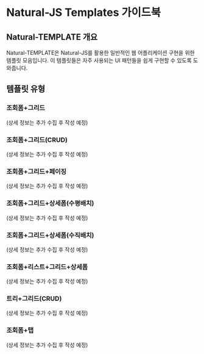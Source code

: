 # Natural-JS Templates 가이드북

## Natural-TEMPLATE 개요


Natural-TEMPLATE은 Natural-JS를 활용한 일반적인 웹 어플리케이션 구현을 위한 템플릿 모음입니다. 이 템플릿들은 자주 사용되는 UI 패턴들을 쉽게 구현할 수 있도록 도와줍니다.

## 템플릿 유형

### 조회폼+그리드

(상세 정보는 추가 수집 후 작성 예정)

### 조회폼+그리드(CRUD)

(상세 정보는 추가 수집 후 작성 예정)

### 조회폼+그리드+페이징

(상세 정보는 추가 수집 후 작성 예정)

### 조회폼+그리드+상세폼(수평배치)

(상세 정보는 추가 수집 후 작성 예정)

### 조회폼+그리드+상세폼(수직배치)

(상세 정보는 추가 수집 후 작성 예정)

### 조회폼+리스트+그리드+상세폼

(상세 정보는 추가 수집 후 작성 예정)

### 트리+그리드(CRUD)

(상세 정보는 추가 수집 후 작성 예정)

### 조회폼+탭

(상세 정보는 추가 수집 후 작성 예정)
